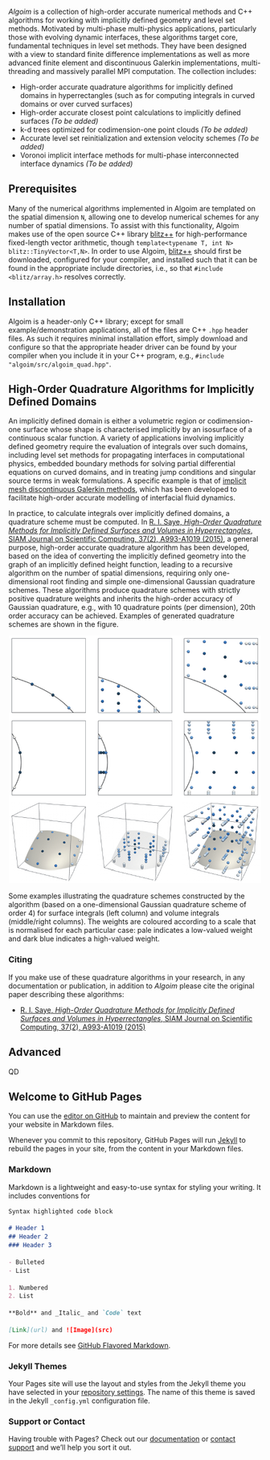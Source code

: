 _Algoim_ is a collection of high-order accurate numerical methods and C++ algorithms for working with implicitly defined geometry and level set methods. Motivated by multi-phase multi-physics applications, particularly those with evolving dynamic interfaces, these algorithms target core, fundamental techniques in level set methods. They have been designed with a view to standard finite difference implementations as well as more advanced finite element and discontinuous Galerkin implementations, multi-threading and massively parallel MPI computation. The collection includes:
- High-order accurate quadrature algorithms for implicitly defined domains in hyperrectangles (such as for computing integrals in curved domains or over curved surfaces)
- High-order accurate closest point calculations to implicitly defined surfaces _(To be added)_
- k-d trees optimized for codimension-one point clouds _(To be added)_
- Accurate level set reinitialization and extension velocity schemes _(To be added)_
- Voronoi implicit interface methods for multi-phase interconnected interface dynamics _(To be added)_

## Prerequisites

Many of the numerical algorithms implemented in Algoim are templated on the spatial dimension `N`, allowing one to develop numerical schemes for any number of spatial dimensions. To assist with this functionality, Algoim makes use of the open source C++ library [blitz++](https://github.com/blitzpp/blitz) for high-performance fixed-length vector arithmetic, though `template<typename T, int N> blitz::TinyVector<T,N>`. In order to use Algoim, [blitz++](https://github.com/blitzpp/blitz) should first be downloaded, configured for your compiler, and installed such that it can be found in the appropriate include directories, i.e., so that `#include <blitz/array.h>` resolves correctly.

## Installation

Algoim is a header-only C++ library; except for small example/demonstration applications, all of the files are C++ `.hpp` header files. As such it requires minimal installation effort, simply download and configure so that the appropriate header driver can be found by your compiler when you include it in your C++ program, e.g., `#include "algoim/src/algoim_quad.hpp"`.

## High-Order Quadrature Algorithms for Implicitly Defined Domains

An implicitly defined domain is either a volumetric region or codimension-one surface whose shape is characterised implicitly by an isosurface of a continuous scalar function. A variety of applications involving implicitly defined geometry require the evaluation of integrals over such domains, including level set methods for propagating interfaces in computational physics, embedded boundary methods for solving partial differential equations on curved domains, and in treating jump conditions and singular source terms in weak formulations. A specific example is that of [implicit mesh discontinuous Galerkin methods](https://doi.org/10.1016/j.jcp.2017.04.076), which has been developed to facilitate high-order accurate modelling of interfacial fluid dynamics.

In practice, to calculate integrals over implicitly defined domains, a quadrature scheme must be computed. In [R. I. Saye, _High-Order Quadrature Methods for Implicitly Defined Surfaces and Volumes in Hyperrectangles_, SIAM Journal on Scientific Computing, 37(2), A993-A1019 (2015)](http://dx.doi.org/10.1137/140966290), a general purpose, high-order accurate quadrature algorithm has been developed, based on the idea of converting the implicitly defined geometry into the graph of an implicitly defined height function, leading to a recursive algorithm on the number of spatial dimensions, requiring only one-dimensional root finding and simple one-dimensional Gaussian quadrature schemes. These algorithms produce quadrature schemes with strictly positive quadrature weights and inherits the high-order accuracy of Gaussian quadrature, e.g., with 10 quadrature points (per dimension), 20th order accuracy can be achieved. Examples of generated quadrature schemes are shown in the figure.

<p align=center>
  <img src="img-quad.png">
  <div width="500">
    Some examples illustrating the quadrature schemes constructed by the algorithm (based on a one-dimensional Gaussian quadrature scheme of order 4) for surface integrals (left column) and volume integrals (middle/right columns). The weights are coloured according to a scale that is normalised for each particular case: pale indicates a low-valued weight and dark blue indicates a high-valued weight.
  </div>
</p>


### Citing

If you make use of these quadrature algorithms in your research, in any documentation or publication, in addition to _Algoim_ please cite the original paper describing these algorithms:
- [R. I. Saye, _High-Order Quadrature Methods for Implicitly Defined Surfaces and Volumes in Hyperrectangles_, SIAM Journal on Scientific Computing, 37(2), A993-A1019 (2015)](http://dx.doi.org/10.1137/140966290)

## Advanced

QD



## Welcome to GitHub Pages

You can use the [editor on GitHub](https://github.com/algoim/algoim.github.io/edit/master/index.md) to maintain and preview the content for your website in Markdown files.

Whenever you commit to this repository, GitHub Pages will run [Jekyll](https://jekyllrb.com/) to rebuild the pages in your site, from the content in your Markdown files.

### Markdown

Markdown is a lightweight and easy-to-use syntax for styling your writing. It includes conventions for

```markdown
Syntax highlighted code block

# Header 1
## Header 2
### Header 3

- Bulleted
- List

1. Numbered
2. List

**Bold** and _Italic_ and `Code` text

[Link](url) and ![Image](src)
```

For more details see [GitHub Flavored Markdown](https://guides.github.com/features/mastering-markdown/).

### Jekyll Themes

Your Pages site will use the layout and styles from the Jekyll theme you have selected in your [repository settings](https://github.com/algoim/algoim.github.io/settings). The name of this theme is saved in the Jekyll `_config.yml` configuration file.

### Support or Contact

Having trouble with Pages? Check out our [documentation](https://help.github.com/categories/github-pages-basics/) or [contact support](https://github.com/contact) and we’ll help you sort it out.
